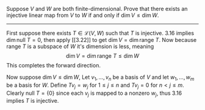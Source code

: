 Suppose $V$ and $W$ are both finite-dimensional. Prove that there exists an injective linear map from $V$ to $W$ if and only if $\dim V \le \dim W$.

---

First suppose  there exists $T \in \mathcal L(V,W)$ such that $T$ is injective.
3.16 implies $\dim \text{null }T = 0$, then apply [[3.22]] to get $\dim V = \dim \text{range }T$.
Now because $\text{range }T$ is a subspace of $W$ it's dimension is less, meaning
$$
\dim V = \dim \text{range }T \le \dim W
$$
This completes the forward direction.

Now suppose $\dim V \le \dim W$, Let $v_1,\dots,v_n$ be a basis of $V$ and let $w_1,\dots,w_m$ be a basis for $W$. Define $Tv_j = w_j$ for $1 \le j \le n$ and $Tv_j = 0$ for $n < j \le m$. Clearly $\text{null } T = \{0\}$ since each $v_j$ is mapped to a nonzero $w_j$, thus 3.16 implies $T$ is injective.